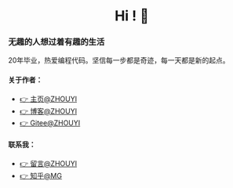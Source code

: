 

<h1 align="center">Hi ! 👋 </h1>
<h3>无趣的人想过着有趣的生活</h3>

20年毕业，热爱编程代码。坚信每一步都是奇迹，每一天都是新的起点。

#### 关于作者：
- [👉 主页@ZHOUYI](http://www.zhouyi.run)
- [👉 博客@ZHOUYI](http://www.zhouyi.run/#/blog)
- [👉 Gitee@ZHOUYI](https://gitee.com/Z568_568)
 
#### 联系我：

- [👉 留言@ZHOUYI](http://www.zhouyi.run/#/contact)
- [👉 知乎@MG](https://www.zhihu.com/people/mang-guo-kuai-shou)
